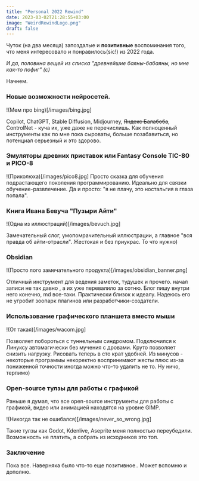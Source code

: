 ```yaml
---
title: "Personal 2022 Rewind"
date: 2023-03-02T21:28:55+03:00
image: "WeirdRewindLogo.png"
draft: false
---
```



Чуток (на два месяца) запоздалые и **позитивные** воспоминания того, что меня интересовало и понравилось(sic!) из 2022 года.

*И да, половина вещей из списка "древнейшие баяны-бабаяны, но мне как-то пофиг" (с)*

Начнем. 

### Новые возможности нейросетей. 

!(Мем про bing)[/images/bing.jpg]

Copilot, ChatGPT, Stable Diffusion, Midjourney, ~~Яндекс Балабоба~~, ControlNet - куча их, уже даже не перечислишь. Как полноценный инструменты как по мне пока сыроваты, больше позабавиться, но потенциал серьезный и это здорово.

### Эмуляторы древних приставок или Fantasy Console TIC-80 и PICO-8

!(Приколюха)[/images/pico8.jpg]
Просто сказка для обучения подрастающего поколения программированию. Идеально для связки обучение-развлечение. Да и просто: "я не плачу, это ностальгия в глаза попала".

### Книга Ивана Бевуча "Пузыри Айти"

!(Одна из иллюстраций)[/images/bevuch.jpg]

Замечательный слог, умопомрачительный иллюстрации, а главное "вся правда об айти-отрасли". Жестокая и без приукрас. То что нужно)

### Obsidian

!(Просто лого замечательного продукта)[/images/obsidian_banner.png]

Отличный инструмент для ведения заметок, тудушек и прочего. начал записи не так давно , а их уже перевалило за сотню. Блог пишу внутри него конечно, md все-таки.
Практически близок к идеалу. Надеюсь его не угробит зоопарк плагинов или разработчики-создатели.

### Использование графического планшета вместо мыши

!(От такая)[/images/wacom.jpg]

Позволяет побороться с туннельным синдромом. Подключился к Линуксу автомагически без мучения с дровами. Круто позволяет снизить нагрузку. Рисовать теперь в сто крат удобней. Из минусов - некоторые программы некоректно воспринимают жесты плюс из-за пониженной точности иногда можно что-то удалить не то. Ну ничо, терпимо)

### Open-source тулзы для работы с графикой

Раньше я думал, что все open-source инструменты для работы с графикой, видео или анимацией находятся на уровне GIMP.

!(Никогда так не ошибался)[/images/never_so_wrong.jpg]

Такие тулзы как Godot, Kdenlive, Aseprite меня полностью переубедили. 
Возможность не платить, а собрать из исходников это топ.


### Заключение

Пока все.
Наверняка было что-то еще позитивное.. Может вспомню и дополню. 